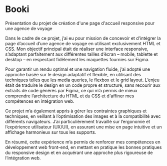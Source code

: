 # Booki


Présentation du projet de création d'une page d'accueil responsive pour une agence de voyage

Dans le cadre de ce projet, j’ai eu pour mission de concevoir et d’intégrer la page d’accueil d’une agence de voyage en utilisant exclusivement HTML et CSS. Mon objectif principal était de réaliser une interface responsive, s’adaptant parfaitement aux différentes tailles d’écran – mobile, tablette et desktop – en respectant fidèlement les maquettes fournies sur Figma.

Pour garantir un rendu optimal et une navigation fluide, j’ai adopté une approche basée sur le design adaptatif et flexible, en utilisant des techniques telles que les media queries, le flexbox et le grid layout. L’enjeu était de traduire le design en un code propre et structuré, sans recourir aux extraits de code générés par Figma, ce qui m’a permis de mieux comprendre l’architecture du HTML et du CSS et d'affiner mes compétences en intégration web.

Ce projet m’a également appris à gérer les contraintes graphiques et techniques, en veillant à l’optimisation des images et à la compatibilité avec différents navigateurs. J’ai particulièrement travaillé sur l’ergonomie et l’expérience utilisateur (UX/UI), en assurant une mise en page intuitive et un affichage harmonieux sur tous les supports.

En résumé, cette expérience m’a permis de renforcer mes compétences en développement web front-end, en mettant en pratique les bonnes pratiques du responsive design et en acquérant une approche plus rigoureuse de l’intégration web.